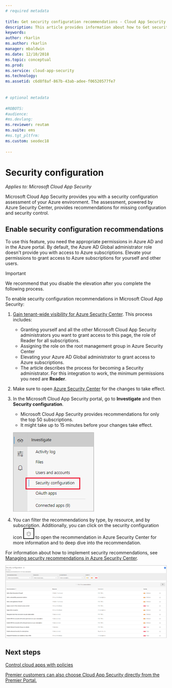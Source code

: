 ```yaml
---
# required metadata

title: Get security configuration recommendations - Cloud App Security | Microsoft Docs
description: This article provides information about how to Get security configuration recommendations in Cloud App Security by integrating with Azure Security Center.
keywords:
author: rkarlin
ms.author: rkarlin
manager: mbaldwin
ms.date: 12/10/2018
ms.topic: conceptual
ms.prod:
ms.service: cloud-app-security
ms.technology:
ms.assetid: c6d8f8af-867b-43ab-adee-f06520577fe7


# optional metadata

#ROBOTS:
#audience:
#ms.devlang:
ms.reviewer: reutam
ms.suite: ems
#ms.tgt_pltfrm:
ms.custom: seodec18

---
```

# Security configuration

*Applies to: Microsoft Cloud App Security*

Microsoft Cloud App Security provides you with a security configuration assessment of your Azure environment. The assessment, powered by Azure Security Center, provides recommendations for missing configuration and security control.

## Enable security configuration recommendations

To use this feature, you need the appropriate permissions in Azure AD and in the Azure portal. By default, the Azure AD Global administrator role doesn't provide you with access to Azure subscriptions. Elevate your permissions to grant access to Azure subscriptions for yourself and other users.

> [!IMPORTANT]
> We recommend that you disable the elevation after you complete the following process.

To enable security configuration recommendations in Microsoft Cloud App Security:

1. <a href="https://docs.microsoft.com/azure/security-center/security-center-management-groups" target="_blank">Gain tenant-wide visibility for Azure Security Center</a>. This process includes:
   - Granting yourself and all the other Microsoft Cloud App Security administrators you want to grant access to this page, the role of Reader for all subscriptions.
   - Assigning the role on the root management group in Azure Security Center
   - Elevating your Azure AD Global administrator to grant access to Azure subscriptions.
   - The article describes the process for becoming a Security administrator. For this integration to work, the minimum permissions you need are **Reader**.

2. Make sure to open <a href="https://ms.portal.azure.com/#blade/Microsoft_Azure_Security/SecurityMenuBlade/0" target="_blank">Azure Security Center</a> for the changes to take effect.

3. In the Microsoft Cloud App Security portal, go to **Investigate** and then **Security configuration**. 
    - Microsoft Cloud App Security provides recommendations for only the top 50 subscriptions. 
    - It might take up to 15 minutes before your changes take effect.

     ![security configuration menu](./media/security-configuration-menu.png)

4. You can filter the recommendations by type, by resource, and by subscription. Additionally, you can click on the security configuration icon ![ASC icon](./media/asc-icon.png) to open the recommendation in Azure Security Center for more information and to deep dive into the recommendation. 

For information about how to implement security recommendations, see [Managing security recommendations in Azure Security Center](https://docs.microsoft.com/azure/security-center/security-center-recommendations).

   ![security configuration](./media/security-configuration1.png)

## Next steps 
[Control cloud apps with policies](control-cloud-apps-with-policies.md)

[Premier customers can also choose Cloud App Security directly from the Premier Portal.](https://premier.microsoft.com/)  
  
